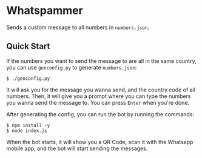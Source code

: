 # Whatspammer

Sends a custom message to all numbers in `numbers.json`.

## Quick Start

If the numbers you want to send the message to are all in the same country, you can use `genconfig.py` to generate `numbers.json`:

```console
$ ./genconfig.py
```

It will ask you for the message you wanna send, and the country code of all numbers. Then, it will give you a prompt where you can type the numbers you wanna send the message to. You can press `Enter` when you're done.

After generating the config, you can run the bot by running the commands:

```console
$ npm install -y
$ node index.js
```

When the bot starts, it will show you a QR Code, scan it with the Whatsapp mobile app, and the bot will start sending the messages.
